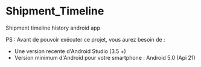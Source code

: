 # Shipment_Timeline
Shipment timeline history android app

PS : Avant de pouvoir exécuter ce projet, vous aurez besoin de : 
* Une version recente d'Android Studio (3.5 +)
* Version minimum d'Android pour votre smartphone : Android 5.0 (Api 21)
